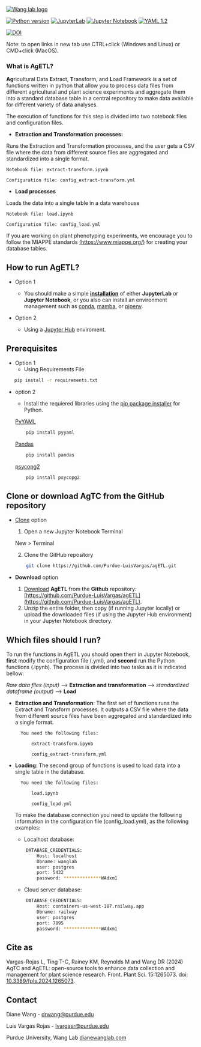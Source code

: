 [![Wang lab logo](https://static.wixstatic.com/media/c544bf_0e3064b159ae42238c83dca23bc352e8~mv2.png/v1/crop/x_0,y_0,w_1918,h_2080/fill/w_91,h_100,al_c,q_85,usm_0.66_1.00_0.01,enc_auto/lab_icon_3.png)](https://www.dianewanglab.com/)



[![Python version](https://img.shields.io/pypi/pyversions/pandas)](https://www.python.org/)
[![JupyterLab](https://img.shields.io/badge/Jupyter-lab-orange)](https://jupyter.org/)
[![Jupyter Notebook](https://img.shields.io/badge/Jupyter-Notebook-orange)](https://jupyter.org/)
[![YAML 1.2](https://img.shields.io/badge/YAML-1.2-success)](https://yaml.org/)


[![DOI](https://zenodo.org/badge/680897136.svg)](https://zenodo.org/badge/latestdoi/680897136)

Note: to open links in new tab use CTRL+click (Windows and Linux) or CMD+click (MacOS). 

### What is AgETL?

**Ag**ricultural Data **E**xtract, **T**ransform, and **L**oad Framework is a set of functions written in python that allow you to process data files from different agricultural and plant science experiments and aggregate them into a standard database table in a central repository to make data available for different variety of data analyses. 

The execution of functions for this step is divided into two notebook files and configuration files. 

- **Extraction and Transformation processes:** 

Runs the Extraction and Transformation processes, and the user gets a CSV file where the data from different source files are aggregated and standardized into a single format.

    Notebook file: extract-transform.ipynb

    Configuration file: config_extract-transform.yml
    
- **Load processes** 

Loads the data into a single table in a data warehouse

    Notebook file: load.ipynb

    Configuration file: config_load.yml
    
If you are working on plant phenotyping experiments, we encourage you to follow the MIAPPE standards [(https://www.miappe.org/)](https://www.miappe.org/) for creating your database tables.
## How to run AgETL?

- Option 1
  - You should make a simple **[installation](https://jupyter.org/install "jupyter.org")** of either **JupyterLab** or **Jupyter Notebook**, or you also can install an environment management such as [conda](https://docs.conda.io/en/latest/), [mamba](https://mamba.readthedocs.io/), or [pipenv](https://pipenv.pypa.io/).
  
- Option 2
  - Using a [Jupyter Hub](https://jupyter.org/try) enviroment.

## Prerequisites

- Option 1
    - Using Requirements File 

 ```sh
    pip install -r requirements.txt
``` 
- option 2
     - Install the requiered libraries using the [pip package installer](https://pypi.org/project/pip/) for Python.

    [PyYAML](https://pypi.org/project/PyYAML/)
    ```sh
        pip install pyyaml
    
    ```
    [Pandas](https://pypi.org/project/pandas/)
    ```sh
        pip install pandas
    
    ```    
    [psycopg2](https://pypi.org/project/pandas/)
    ```sh
        pip install psycopg2 
    
    ```    

## Clone or download AgTC from the GitHub repository
    
- [Clone](https://docs.github.com/en/repositories/creating-and-managing-repositories/cloning-a-repository) option
    1. Open a new Jupyter Notebook Terminal
    
    New > Terminal 
    
    2. Clone the GitHub repository 
    
    ```sh
        git clone https://github.com/Purdue-LuisVargas/agETL.git
    
    ```
-  **Download** option

    1. [Download](https://docs.github.com/en/repositories/creating-and-managing-repositories/cloning-a-repository) **AgETL** from the **Github** repository: [https://github.com/Purdue-LuisVargas/agETL](https://github.com/Purdue-LuisVargas/agETL).
    2. Unzip the entire folder, then copy (if running Jupyter locally) or upload the downloaded files (if using the Jupyter Hub environment) in your Jupyter Notebook directory.
    
## Which files should I run?


To run the functions in AgETL you should open them in Jupyter Notebook, **first** modify the configuration file (.yml), and **second** run the Python functions (.ipynb). 
The process is divided into two tasks as it is indicated bellow: 

_Raw data files (input)_ --> **Extraction and transformation** --> _standardized dataframe (output)_ --> **Load**

- **Extraction and Transformation**: 
The first set of functions runs the Extract and Transform processes. It outputs a CSV file where the data from different source files have been aggregated and standardized into a single format. 

        You need the following files:

            extract-transform.ipynb

            config_extract-transform.yml


- **Loading**: The second group of functions is used to load data into a single table in the database.

        You need the following files:

            load.ipynb

            config_load.yml
            
            
    To make the database connection you need to update the following information in the configuration file      (config_load.yml), as the following examples:  

    - Localhost database:
    ```sh
        DATABASE_CREDENTIALS:
            Host: localhost
            Dbname: wanglab
            user: postgres
            port: 5432
            password: **************WAdxm1
    
    ```


    - Cloud server database:
    ```sh
        DATABASE_CREDENTIALS:
            Host: containers-us-west-187.railway.app
            Dbname: railway
            user: postgres
            port: 7895
            password: **************WAdxm1
    
    ```        

    
## Cite as

Vargas-Rojas L, Ting T-C, Rainey KM, Reynolds M and Wang DR (2024) AgTC and AgETL: open-source tools to enhance data collection and management for plant science research. Front. Plant Sci. 15:1265073. doi: [10.3389/fpls.2024.1265073](https://www.frontiersin.org/journals/plant-science/articles/10.3389/fpls.2024.1265073/full).


## Contact

Diane Wang - [drwang@purdue.edu](drwang@purdue.edu)


Luis Vargas Rojas - [lvargasr@purdue.edu](lvargasr@purdue.edu)


Purdue University, Wang Lab [dianewanglab.com](https://www.dianewanglab.com/)



